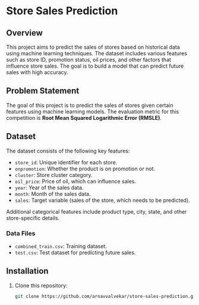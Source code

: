 # Store Sales Prediction

## Overview
This project aims to predict the sales of stores based on historical data using machine learning techniques. The dataset includes various features such as store ID, promotion status, oil prices, and other factors that influence store sales. The goal is to build a model that can predict future sales with high accuracy.

## Problem Statement
The goal of this project is to predict the sales of stores given certain features using machine learning models. The evaluation metric for this competition is **Root Mean Squared Logarithmic Error (RMSLE)**.

## Dataset
The dataset consists of the following key features:
- `store_id`: Unique identifier for each store.
- `onpromotion`: Whether the product is on promotion or not.
- `cluster`: Store cluster category.
- `oil_price`: Price of oil, which can influence sales.
- `year`: Year of the sales data.
- `month`: Month of the sales data.
- `sales`: Target variable (sales of the store, which needs to be predicted).

Additional categorical features include product type, city, state, and other store-specific details.

### Data Files
- `combined_train.csv`: Training dataset.
- `test.csv`: Test dataset for predicting future sales.
  
## Installation
1. Clone this repository:
   ```bash
   git clone https://github.com/arnavvalvekar/store-sales-prediction.git
